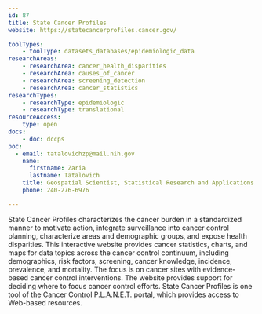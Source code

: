 ```yaml
---
id: 87
title: State Cancer Profiles
website: https://statecancerprofiles.cancer.gov/

toolTypes:
    - toolType: datasets_databases/epidemiologic_data
researchAreas:
    - researchArea: cancer_health_disparities
    - researchArea: causes_of_cancer
    - researchArea: screening_detection
    - researchArea: cancer_statistics
researchTypes:
    - researchType: epidemiologic
    - researchType: translational
resourceAccess:
    type: open
docs:
    - doc: dccps
poc:
  - email: tatalovichzp@mail.nih.gov
    name:
      firstname: Zaria
      lastname: Tatalovich
    title: Geospatial Scientist, Statistical Research and Applications Branch, Surveillance Research Program
    phone: 240-276-6976

---
```

State Cancer Profiles characterizes the cancer burden in a standardized manner to motivate action, integrate surveillance into cancer control planning, characterize areas and demographic groups, and expose health disparities. This interactive website provides cancer statistics, charts, and maps for data topics across the cancer control continuum, including demographics, risk factors, screening, cancer knowledge, incidence, prevalence, and mortality. The focus is on cancer sites with evidence-based cancer control interventions. The website provides support for deciding where to focus cancer control efforts. State Cancer Profiles is one tool of the Cancer Control P.L.A.N.E.T. portal, which provides access to Web-based resources.
